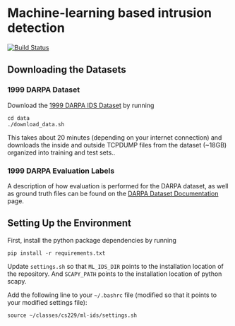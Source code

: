 # Machine-learning based intrusion detection
[![Build Status](https://travis-ci.com/lukehsiao/ml-ids.svg?token=T3shSHjcJk8kMbzHEY7Z&branch=master)](https://travis-ci.com/lukehsiao/ml-ids)

## Downloading the Datasets

### 1999 DARPA Dataset
Download the [1999 DARPA IDS Dataset]() by running

```
cd data
./download_data.sh
```
This takes about 20 minutes (depending on your internet connection) and
downloads the inside and outside TCPDUMP files from the dataset (~18GB)
organized into training and test sets..


### 1999 DARPA Evaluation Labels
A description of how evaluation is performed for the DARPA dataset, as well as
ground truth files can be found on the [DARPA Dataset
Documentation](https://www.ll.mit.edu/ideval/docs/index.html) page.

## Setting Up the Environment

First, install the python package dependencies by running

```
pip install -r requirements.txt
```

Update `settings.sh` so that `ML_IDS_DIR` points to the installation location
of the repository. And `SCAPY_PATH` points to the installation location of
python scapy.

Add the following line to your `~/.bashrc` file (modified so that it points
to your modified settings file):

```
source ~/classes/cs229/ml-ids/settings.sh
```


